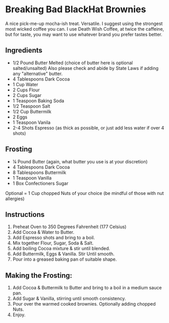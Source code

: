 # Breaking Bad BlackHat Brownies

A nice pick-me-up mocha-ish treat. Versatile. I suggest using the
strongest most wicked coffee you can. I use Death Wish Coffee, at twice
the caffeine, but for taste, you may want to use whatever brand you
prefer tastes better.

## Ingredients

- 1/2 Pound Butter Melted (choice of butter here is optional
 salted/unsalted) Also please check and abide by State Laws if adding
 any "alternative" butter.
- 4 Tablespoons Dark Cocoa
- 1 Cup Water
- 2 Cups Flour
- 2 Cups Sugar
- 1 Teaspoon Baking Soda
- 1/2 Teaspoon Salt
- 1/2 Cup Buttermilk
- 2 Eggs
- 1 Teaspoon Vanila
- 2-4 Shots Espresso (as thick as possible, or just add less water if
 over 4 shots)

## Frosting

- ¼ Pound Butter (again, what butter you use is at your discretion)
- 4 Tablespoons Dark Cocoa
- 8 Tablespoons Buttermilk
- 1 Teaspoon Vanilla
- 1 Box Confectioners Sugar

Optional = 1 Cup chopped Nuts of your choice (be mindful of those with
nut allergies)

## Instructions

1. Preheat Oven to 350 Degrees Fahrenheit (177 Celsius)
2. Add Cocoa & Water to Butter.
3. Add Espresso shots and bring to a boil.
4. Mix together Flour, Sugar, Soda & Salt.
5. Add boiling Cocoa mixture & stir until blended.
6. Add Buttermilk, Eggs & Vanilla. Stir Until smooth.
7. Pour into a greased baking pan of suitable shape.

## Making the Frosting:

1. Add Cocoa & Buttermilk to Butter and bring to a boil in a medium sauce pan.
2. Add Sugar & Vanilla, stirring until smooth consistency.
3. Pour over the warmed cooked brownies. Optionally adding chopped Nuts.
4. Enjoy.
